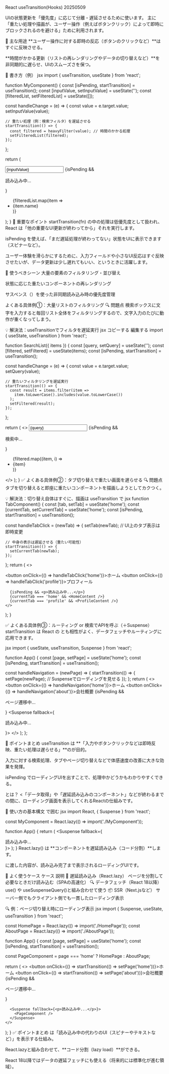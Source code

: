 React useTransition(Hooks) 20250509

UIの状態更新を「優先度」に応じて分離・遅延させるために使います。
主に「重たい処理や描画が、ユーザー操作（例えばボタンクリック）によって即時にブロックされるのを避ける」ために利用されます。

🔧 主な用途
**ユーザー操作に対する即時の反応（ボタンのクリックなど）**はすぐに反映させる。

**時間がかかる更新（リストの再レンダリングやデータの切り替えなど）**を非同期的に遅らせ、UIのスムーズさを保つ。

🧪 書き方（例）
jsx
import { useTransition, useState } from 'react';

function MyComponent() {
  const [isPending, startTransition] = useTransition();
  const [inputValue, setInputValue] = useState('');
  const [filteredList, setFilteredList] = useState([]);

  const handleChange = (e) => {
    const value = e.target.value;
    setInputValue(value);

    // 重たい処理（例：検索フィルタ）を遅延させる
    startTransition(() => {
      const filtered = heavyFilter(value); // 時間のかかる処理
      setFilteredList(filtered);
    });
  };

  return (
    <div>
      <input value={inputValue} onChange={handleChange} />
      {isPending && <p>読み込み中...</p>}
      <ul>
        {filteredList.map(item => <li key={item.id}>{item.name}</li>)}
      </ul>
    </div>
  );
}
🧠 重要なポイント
startTransition(fn) の中の処理は低優先度として扱われ、React は「他の重要なUI更新が終わってから」それを実行します。

isPending を使えば、「まだ遅延処理が終わってない」状態をUIに表示できます（スピナーなど）。

ユーザー体験を滑らかにするために、入力フィールドや小さなUI反応はすぐ反映させたいが、データ更新は少し遅れてもいい、というときに活躍します。

🧭 使うべきシーン
大量の要素のフィルタリング・並び替え

状態に応じた重たいコンポーネントの再レンダリング

サスペンス（<Suspense>）を使った非同期読み込み時の優先度管理


 よくある具体例①：大量リストのフィルタリング
🔍 問題点
検索ボックスに文字を入力すると毎回リスト全体をフィルタリングするので、文字入力のたびに動作が重くなってしまう。

💡 解決法：useTransitionでフィルタを遅延実行
jsx
コピーする
編集する
import { useState, useTransition } from 'react';

function SearchList({ items }) {
  const [query, setQuery] = useState('');
  const [filtered, setFiltered] = useState(items);
  const [isPending, startTransition] = useTransition();

  const handleChange = (e) => {
    const value = e.target.value;
    setQuery(value);

    // 重たいフィルタリングを遅延実行
    startTransition(() => {
      const result = items.filter(item =>
        item.toLowerCase().includes(value.toLowerCase())
      );
      setFiltered(result);
    });
  };

  return (
    <>
      <input value={query} onChange={handleChange} placeholder="検索..." />
      {isPending && <p>検索中...</p>}
      <ul>
        {filtered.map((item, i) => <li key={i}>{item}</li>)}
      </ul>
    </>
  );
}
✅ よくある具体例②：タブ切り替えで重たい画面を遅らせる
🔍 問題点
タブを切り替えると即座に重たいコンポーネントを描画しようとしてカクつく。

💡 解決法：切り替え自体はすぐに、描画は useTransition で
jsx
function TabComponent() {
  const [tab, setTab] = useState('home');
  const [currentTab, setCurrentTab] = useState('home');
  const [isPending, startTransition] = useTransition();

  const handleTabClick = (newTab) => {
    setTab(newTab); // UI上のタブ表示は即時変更

    // 中身の表示は遅延させる（重たい可能性）
    startTransition(() => {
      setCurrentTab(newTab);
    });
  };
  return (
    <>
      <nav>
        <button onClick={() => handleTabClick('home')}>ホーム</button>
        <button onClick={() => handleTabClick('profile')}>プロフィール</button>
      </nav>

      {isPending && <p>読み込み中...</p>}
      {currentTab === 'home' && <HomeContent />}
      {currentTab === 'profile' && <ProfileContent />}
    </>
  );
}

✅ よくある具体例③：ルーティング or 検索でAPIを呼ぶ（＋Suspense）
startTransition は React の <Suspense> とも相性がよく、データフェッチやルーティングに応用できます。

jsx
import { useState, useTransition, Suspense } from 'react';

function App() {
  const [page, setPage] = useState('home');
  const [isPending, startTransition] = useTransition();

  const handleNavigation = (newPage) => {
    startTransition(() => {
      setPage(newPage); // Suspenseでローディングを見せる
    });
  };
  return (
    <>
      <button onClick={() => handleNavigation('home')}>ホーム</button>
      <button onClick={() => handleNavigation('about')}>会社概要</button>
      {isPending && <p>ページ遷移中...</p>}
      <!-- Suspenseでローディングを見せる -->
      <Suspense fallback={<p>読み込み中...</p>}>
        <Page page={page} />
      </Suspense>
    </>
  );
};

🎯 ポイントまとめ
useTransition は **「入力やボタンクリックなどは即時反映、重たい処理は遅らせる」**のが目的。

入力に対する検索処理、タブやページ切り替えなどで体感速度の改善に大きな効果を発揮。

isPending でローディングUIを出すことで、処理中かどうかもわかりやすくできる。


 <Suspense> とは？
<「データ取得」や「遅延読み込みのコンポーネント」などが終わるまでの間に、ローディング画面を表示してくれるReactの仕組みです。

🔧 使い方の基本構文 <Suspense> で囲む
jsx
import React, { Suspense } from 'react';

const MyComponent = React.lazy(() => import('./MyComponent'));

function App() {
  return (
    <Suspense fallback={<div>読み込み中...</div>}>
      <MyComponent />
    </Suspense>
  );
}
React.lazy() は **コンポーネントを遅延読み込み（コード分割）**します。

<Suspense fallback={...}> に渡した内容が、読み込み完了まで表示されるローディングUIです。

🔄 よく使うケース
ケース                                      	説明
🎯 遅延読み込み（React.lazy）	                ページを分割して必要なときだけ読み込む（SPAの高速化）
🔍 データフェッチ（React 18以降）	            use() や useSuspenseQuery()と組み合わせて使う
📦 SSR（Next.jsなど）	                       サーバー側でもクライアント側でも一貫したローディング表示

🔍 例：ページ切り替え時にローディング表示
jsx
import { Suspense, useState, useTransition } from 'react';

const HomePage = React.lazy(() => import('./HomePage'));
const AboutPage = React.lazy(() => import('./AboutPage'));

function App() {
  const [page, setPage] = useState('home');
  const [isPending, startTransition] = useTransition();

  const PageComponent = page === 'home' ? HomePage : AboutPage;

  return (
    <>
      <button onClick={() => startTransition(() => setPage('home'))}>ホーム</button>
      <button onClick={() => startTransition(() => setPage('about'))}>会社概要</button>
      {isPending && <p>ページ遷移中...</p>}

      <Suspense fallback={<p>読み込み中...</p>}>
        <PageComponent />
      </Suspense>
    </>
  );
}
✅ ポイントまとめ
<Suspense> は「読み込み中の代わりのUI（スピナーやテキストなど）」を表示する仕組み。

React.lazyと組み合わせて、**コード分割（lazy load）**ができる。

React 18以降ではデータの遅延フェッチにも使える（将来的には標準化が進む領域）。
